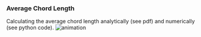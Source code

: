 ### Average Chord Length
Calculating the average chord length analytically (see pdf) and numerically (see python code).
![animation](https://github.com/user-attachments/assets/47d7e6f4-913f-4706-93d2-4188f7103a8f)
